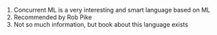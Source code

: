 1) Concurrent ML is a very interesting and smart language based on ML
2) Recommended by Rob Pike
3) Not so much information, but book about this language exists
